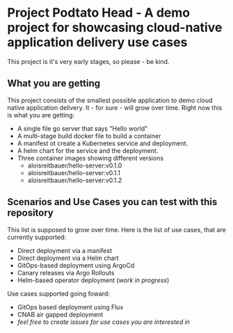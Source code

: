 # Project Podtato Head - A demo project for showcasing cloud-native application delivery use cases

This project is it's very early stages, so please - be kind.

## What you are getting

This project consists of the smallest possible application to demo cloud native
application delivery. It - for sure - will grow over time. Right now this is
what you are getting:

* A single file go server that says "Hello world"
* A multi-stage build docker file to build a container
* A manifest ot create a Kubernetes service and deployment. 
* A helm chart for the service and the deployment.
* Three container images showing different versions
    * aloisreitbauer/hello-server:v0.1.0
    * aloisreitbauer/hello-server:v0.1.1
    * aloisreitbauer/hello-server:v0.1.2 

## Scenarios and Use Cases you can test with this repository 

This list is supposed to grow over time. Here is the list of use cases, that are
currently supported:

* Direct deployment via a manifest
* Direct deployment via a Helm chart
* GitOps-based deployment using ArgoCd
* Canary releases via Argo Rollouts
* Helm-based operator deployment (_work in progress_)

Use cases supported going foward:

* GitOps based deployment using Flux
* CNAB air gapped deployment
* _feel free to create issues for use cases you are interested in_
